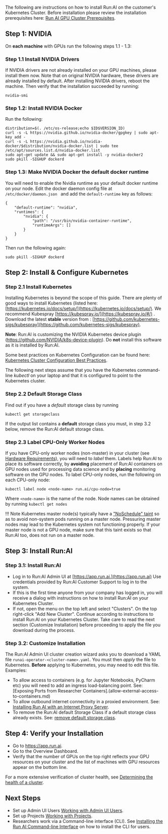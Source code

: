 The following are instructions on how to install Run:AI on the customer's Kubernetes Cluster. Before installation please review the installation prerequisites here: [Run AI GPU Cluster Prerequisites](cluster-prerequisites.md).


## Step 1: NVIDIA

On __each machine__ with GPUs run the following steps 1.1 - 1.3:

### Step 1.1 Install NVIDIA Drivers

If NVIDIA drivers are not already installed on your GPU machines, please install them now. Note that on original NVIDIA hardware, these drivers are already installed by default. 
After installing NVIDIA drivers, reboot the machine. Then verify that the installation succeeded by running:

    nvidia-smi

### Step 1.2: Install NVIDIA Docker

Run the following:

    distribution=$(. /etc/os-release;echo $ID$VERSION_ID)
    curl -s -L https://nvidia.github.io/nvidia-docker/gpgkey | sudo apt-key add -
    curl -s -L https://nvidia.github.io/nvidia-docker/$distribution/nvidia-docker.list | sudo tee /etc/apt/sources.list.d/nvidia-docker.list
    sudo apt-get update && sudo apt-get install -y nvidia-docker2
    sudo pkill -SIGHUP dockerd

### Step 1.3: Make NVIDIA Docker the default docker runtime

You will need to enable the Nvidia runtime as your default docker runtime on your node. Edit the docker daemon config file at ``/etc/docker/daemon.json `` and add the ``default-runtime`` key as follows: 

    {
        "default-runtime": "nvidia",
        "runtimes": {
            "nvidia": {
                "path": "/usr/bin/nvidia-container-runtime",
                "runtimeArgs": []
            }
        }
    }

Then run the following again:

    sudo pkill -SIGHUP dockerd


## Step 2: Install & Configure Kubernetes

### Step 2.1 Install Kubernetes

Installing Kubernetes is beyond the scope of this guide. There are plenty of good ways to install Kubernetes (listed here: [https://kubernetes.io/docs/setup/](https://kubernetes.io/docs/setup/). We recommend Kubespray [https://kubespray.io/](https://kubespray.io/#/) . Download the latest __stable__ version from  : [https://github.com/kubernetes-sigs/kubespray](https://github.com/kubernetes-sigs/kubespray). 

__Note__: Run:AI is customizing the NVIDIA Kubernetes device plugin (<https://github.com/NVIDIA/k8s-device-plugin>). Do __not__ install this software as it is installed by Run:AI. 

Some best practices on Kubernetes Configuration can be found here: [Kubernetes Cluster Configuration Best Practices](kubernetes-config-best-practices.md).

The following next steps assume that you have the Kubernetes command-line _kubectl_ on your laptop and that it is configured to point to the Kubernetes cluster.

### Step 2.2 Default Storage Class

Find out if you have a _default_ storage class by running

    kubectl get storageclass

If the output list contains a __default__ storage class you must, in step 3.2 below, remove the Run:AI default storage class.

### Step 2.3 Label CPU-Only Worker Nodes

If you have CPU-only worker nodes (non-master) in your cluster (see [Hardware Requirements](../Run-AI-GPU-Cluster-Prerequisites/#hardware-requirements)), you will need to _label_ them. Labels help Run:AI to place its software correctly, by __avoiding__ placement of Run:AI containers on GPU nodes used for processing data science and by __placing__ monitoring software on the GPU nodes. To label CPU-only nodes, run the following on each CPU-only node:

    kubectl label node <node-name> run.ai/cpu-node=true

Where ``<node-name>`` is the name of the node. Node names can be obtained by running ``kubectl get nodes``

!!! Note
    Kubernetes master node(s) typically have a ["NoSchedule" taint](https://kubernetes.io/docs/concepts/scheduling-eviction/taint-and-toleration/) so as to avoid non-system pods running on a master node. Pressuring master nodes may lead to the Kubernetes system not functioning properly. If your master node is not a GPU node, make sure that this taint exists so that Run:AI too, does not run on a master node.

## Step 3: Install Run:AI

### Step 3.1: Install Run:AI

*   Log in to Run:AI Admin UI at [https://app.run.ai.](https://app.run.ai) Use credentials provided by Run:AI Customer Support to log in to the system.
*   If this is the first time anyone from your company has logged in, you will receive a dialog with instructions on how to install Run:AI on your Kubernetes Cluster.
*   If not, open the menu on the top left and select "Clusters". On the top right-click "Add New Cluster". Continue according to instructions to install Run:AI on your Kubernetes Cluster. Take care to read the next section (Customize Installation) before proceeding to apply the file you download during the process.

### Step 3.2: Customize Installation

The Run:AI Admin UI cluster creation wizard asks you to download a YAML file ``runai-operator-<cluster-name>.yaml``. You must then _apply_ the file to Kubernetes. __Before__ applying to Kubernetes, you may need to edit this file. Examples:

* To allow access to containers (e.g. for Jupyter Notebooks, PyCharm etc) you will need to add an ingress load-balancing point. See: [Exposing Ports from Researcher Containers].(allow-external-access-to-containers.md)
* To allow outbound internet connectivity in a proxied environment. See: [Installing Run AI with an Internet Proxy Server](proxy-server.md).
* To remove the Run:AI default Storage Class if a default storage class already exists. See: [remove default storage class](../Troubleshooting-a-Run-AI-Cluster-Installation/#internal-database-has-not-started).

## Step 4: Verify your Installation

*   Go to <https://app.run.ai>.
*   Go to the Overview Dashboard.
*   Verify that the number of GPUs on the top right reflects your GPU resources on your cluster and the list of machines with GPU resources appear on the bottom line.

For a more extensive verification of cluster health, see [Determining the health of a cluster](../Troubleshooting-a-Run-AI-Cluster-Installation/#determining-the-health-of-a-runai-cluster).

## Next Steps

* Set up Admin UI Users [Working with Admin UI Users](../Admin-User-Interface-Setup/Adding-Updating-and-Deleting-Admin-UI-Users.md).
* Set up Projects [Working with Projects](../Admin-User-Interface-Setup/Working-with-Projects.md).
* Researchers work via a Command-line interface (CLI). See  [Installing the Run AI Command-line Interface](../Researcher-Setup/cli-install.md) on how to install the CLI for users.
